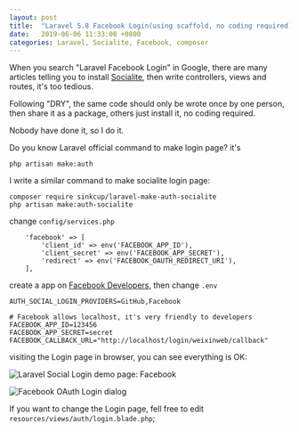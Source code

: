```yaml
---
layout: post
title:  "Laravel 5.8 Facebook Login(using scaffold, no coding required)"
date:   2019-06-06 11:33:00 +0800
categories: Laravel, Socialite, Facebook, composer
---
```


When you search "Laravel Facebook Login" in Google, there are many articles telling you to install [Socialite](https://laravel.com/docs/socialite), then write controllers, views and routes, it's too tedious.

Following "DRY", the same code should only be wrote once by one person, then share it as a package, others just install it, no coding required.

Nobody have done it, so I do it.

Do you know Laravel official command to make login page? it's

```
php artisan make:auth
```

I write a similar command to make socialite login page:

```
composer require sinkcup/laravel-make-auth-socialite
php artisan make:auth-socialite
```

change `config/services.php`

```
    'facebook' => [
        'client_id' => env('FACEBOOK_APP_ID'),
        'client_secret' => env('FACEBOOK_APP_SECRET'),
        'redirect' => env('FACEBOOK_OAUTH_REDIRECT_URI'),
    ],
```

create a app on [Facebook Developers](https://developers.facebook.com/apps/), then change `.env`

```
AUTH_SOCIAL_LOGIN_PROVIDERS=GitHub,Facebook

# Facebook allows localhost, it's very friendly to developers
FACEBOOK_APP_ID=123456
FACEBOOK_APP_SECRET=secret
FACEBOOK_CALLBACK_URL="http://localhost/login/weixinweb/callback"
```

visiting the Login page in browser, you can see everything is OK:

![Laravel Social Login demo page: Facebook](https://user-images.githubusercontent.com/4971414/59002113-ed7ba300-8843-11e9-87a9-b754dcdea5bf.png)

![Facebook OAuth Login dialog](https://user-images.githubusercontent.com/4971414/59005039-96c79680-884e-11e9-8967-0ca90261ff06.png)


If you want to change the Login page, fell free to edit `resources/views/auth/login.blade.php`;